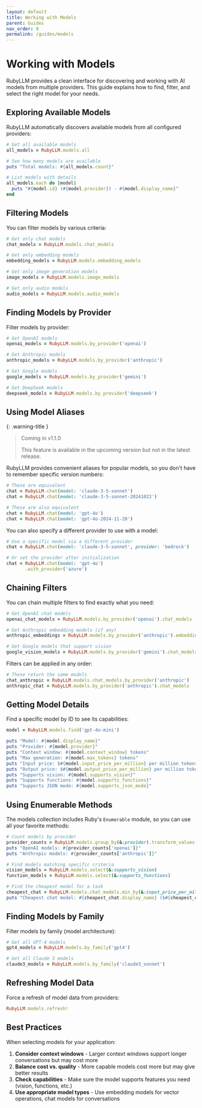 ```yaml
---
layout: default
title: Working with Models
parent: Guides
nav_order: 9
permalink: /guides/models
---
```


# Working with Models

RubyLLM provides a clean interface for discovering and working with AI models from multiple providers. This guide explains how to find, filter, and select the right model for your needs.

## Exploring Available Models

RubyLLM automatically discovers available models from all configured providers:

```ruby
# Get all available models
all_models = RubyLLM.models.all

# See how many models are available
puts "Total models: #{all_models.count}"

# List models with details
all_models.each do |model|
  puts "#{model.id} (#{model.provider}) - #{model.display_name}"
end
```

## Filtering Models

You can filter models by various criteria:

```ruby
# Get only chat models
chat_models = RubyLLM.models.chat_models

# Get only embedding models
embedding_models = RubyLLM.models.embedding_models

# Get only image generation models
image_models = RubyLLM.models.image_models

# Get only audio models
audio_models = RubyLLM.models.audio_models
```

## Finding Models by Provider

Filter models by provider:

```ruby
# Get OpenAI models
openai_models = RubyLLM.models.by_provider('openai')

# Get Anthropic models
anthropic_models = RubyLLM.models.by_provider('anthropic')

# Get Google models
google_models = RubyLLM.models.by_provider('gemini')

# Get DeepSeek models
deepseek_models = RubyLLM.models.by_provider('deepseek')
```

## Using Model Aliases

{: .warning-title }
> Coming in v1.1.0
>
> This feature is available in the upcoming version but not in the latest release.

RubyLLM provides convenient aliases for popular models, so you don't have to remember specific version numbers:

```ruby
# These are equivalent
chat = RubyLLM.chat(model: 'claude-3-5-sonnet')
chat = RubyLLM.chat(model: 'claude-3-5-sonnet-20241022')

# These are also equivalent
chat = RubyLLM.chat(model: 'gpt-4o')
chat = RubyLLM.chat(model: 'gpt-4o-2024-11-20')
```

You can also specify a different provider to use with a model:

```ruby
# Use a specific model via a different provider
chat = RubyLLM.chat(model: 'claude-3-5-sonnet', provider: 'bedrock')

# Or set the provider after initialization
chat = RubyLLM.chat(model: 'gpt-4o')
       .with_provider('azure')
```

## Chaining Filters

You can chain multiple filters to find exactly what you need:

```ruby
# Get OpenAI chat models
openai_chat_models = RubyLLM.models.by_provider('openai').chat_models

# Get Anthropic embedding models (if any)
anthropic_embeddings = RubyLLM.models.by_provider('anthropic').embedding_models

# Get Google models that support vision
google_vision_models = RubyLLM.models.by_provider('gemini').chat_models.select(&:supports_vision)
```

Filters can be applied in any order:

```ruby
# These return the same models
chat_anthropic = RubyLLM.models.chat_models.by_provider('anthropic')
anthropic_chat = RubyLLM.models.by_provider('anthropic').chat_models
```

## Getting Model Details

Find a specific model by ID to see its capabilities:

```ruby
model = RubyLLM.models.find('gpt-4o-mini')

puts "Model: #{model.display_name}"
puts "Provider: #{model.provider}"
puts "Context window: #{model.context_window} tokens"
puts "Max generation: #{model.max_tokens} tokens"
puts "Input price: $#{model.input_price_per_million} per million tokens"
puts "Output price: $#{model.output_price_per_million} per million tokens"
puts "Supports vision: #{model.supports_vision}"
puts "Supports functions: #{model.supports_functions}"
puts "Supports JSON mode: #{model.supports_json_mode}"
```

## Using Enumerable Methods

The models collection includes Ruby's `Enumerable` module, so you can use all your favorite methods:

```ruby
# Count models by provider
provider_counts = RubyLLM.models.group_by(&:provider).transform_values(&:count)
puts "OpenAI models: #{provider_counts['openai']}"
puts "Anthropic models: #{provider_counts['anthropic']}"

# Find models matching specific criteria
vision_models = RubyLLM.models.select(&:supports_vision)
function_models = RubyLLM.models.select(&:supports_functions)

# Find the cheapest model for a task
cheapest_chat = RubyLLM.models.chat_models.min_by(&:input_price_per_million)
puts "Cheapest chat model: #{cheapest_chat.display_name} ($#{cheapest_chat.input_price_per_million}/M tokens)"
```

## Finding Models by Family

Filter models by family (model architecture):

```ruby
# Get all GPT-4 models
gpt4_models = RubyLLM.models.by_family('gpt4')

# Get all Claude 3 models
claude3_models = RubyLLM.models.by_family('claude3_sonnet')
```

## Refreshing Model Data

Force a refresh of model data from providers:

```ruby
RubyLLM.models.refresh!
```

## Best Practices

When selecting models for your application:

1. **Consider context windows** - Larger context windows support longer conversations but may cost more
2. **Balance cost vs. quality** - More capable models cost more but may give better results
3. **Check capabilities** - Make sure the model supports features you need (vision, functions, etc.)
4. **Use appropriate model types** - Use embedding models for vector operations, chat models for conversations